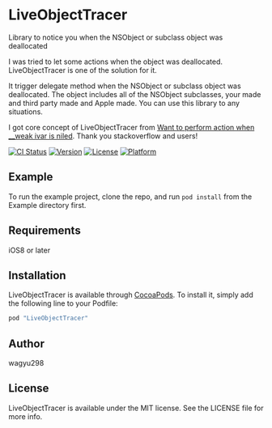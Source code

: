 # LiveObjectTracer
Library to notice you when the NSObject or subclass object was deallocated

I was tried to let some actions when the object was deallocated.
LiveObjectTracer is one of the solution for it.

It trigger delegate method when the NSObject or subclass object was deallocated.
The object includes all of the NSObject subclasses,
your made and third party made and Apple made.
You can use this library to any situations.

I got core concept of LiveObjectTracer from
[Want to perform action when \_\_weak ivar is niled](http://stackoverflow.com/questions/14957382/want-to-perform-action-when-weak-ivar-is-niled).
Thank you stackoverflow and users!

[![CI Status](http://img.shields.io/travis/wagyu298/LiveObjectTracer.svg?style=flat)](https://travis-ci.org/wagyu298/LiveObjectTracer)
[![Version](https://img.shields.io/cocoapods/v/LiveObjectTracer.svg?style=flat)](http://cocoapods.org/pods/LiveObjectTracer)
[![License](https://img.shields.io/cocoapods/l/LiveObjectTracer.svg?style=flat)](http://cocoapods.org/pods/LiveObjectTracer)
[![Platform](https://img.shields.io/cocoapods/p/LiveObjectTracer.svg?style=flat)](http://cocoapods.org/pods/LiveObjectTracer)

## Example

To run the example project, clone the repo, and run `pod install` from the Example directory first.

## Requirements

iOS8 or later

## Installation

LiveObjectTracer is available through [CocoaPods](http://cocoapods.org). To install
it, simply add the following line to your Podfile:

```ruby
pod "LiveObjectTracer"
```

## Author

wagyu298

## License

LiveObjectTracer is available under the MIT license. See the LICENSE file for more info.
